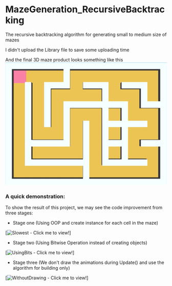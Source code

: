 # MazeGeneration_RecursiveBacktracking
The recursive backtracking algorithm for generating small to medium size of mazes

I didn't upload the Library file to save some uploading time

And the final 3D maze product looks something like this
<img src="https://github.com/YuzhouGuo/MazeGeneration_RecursiveBacktracking/blob/master/VIdeo_Demos/Screen%20Shot%202020-07-18%20at%204.55.28%20AM.png">

### A quick demonstration:
To show the result of this project, we may see the code improvement from three stages:

* Stage one (Using OOP and create instance for each cell in the maze)

[![Slowest - Click me to view!](https://github.com/YuzhouGuo/MazeGeneration_RecursiveBacktracking/tree/master/VIdeo_Demos/slowest.gif)]

* Stage two (Using Bitwise Operation instead of creating objects)

[![UsingBits - Click me to view!](https://github.com/YuzhouGuo/MazeGeneration_RecursiveBacktracking/tree/master/VIdeo_Demos/usingBits.gif)]

* Stage three (We don't draw the animations during Update() and use the algorithm for building only)

[![WithoutDrawing - Click me to view!](https://github.com/YuzhouGuo/MazeGeneration_RecursiveBacktracking/tree/master/VIdeo_Demos/withoutDrawing.gif)]
